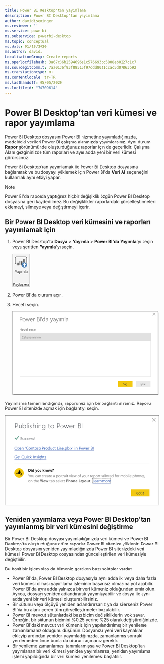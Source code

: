 ```yaml
---
title: Power BI Desktop'tan yayımlama
description: Power BI Desktop'tan yayımlama
author: davidiseminger
ms.reviewer: ''
ms.service: powerbi
ms.subservice: powerbi-desktop
ms.topic: conceptual
ms.date: 01/15/2020
ms.author: davidi
LocalizationGroup: Create reports
ms.openlocfilehash: 3a67c36b2594696e1c576693cc5808eb0227c1c7
ms.sourcegitcommit: 7aa0136f93f88516f97ddd8031ccac5d07863b92
ms.translationtype: HT
ms.contentlocale: tr-TR
ms.lasthandoff: 05/05/2020
ms.locfileid: "76709614"
---
```

# <a name="publish-datasets-and-reports-from-power-bi-desktop"></a>Power BI Desktop'tan veri kümesi ve rapor yayımlama
Power BI Desktop dosyasını Power BI hizmetine yayımladığınızda, modeldeki verileri Power BI çalışma alanınızda yayımlarsınız. Aynı durum **Rapor** görünümünde oluşturduğunuz raporlar için de geçerlidir. Çalışma Alanı gezgininizde tüm raporları ve aynı adda yeni bir veri kümesi görürsünüz.

Power BI Desktop'tan yayımlamak ile Power BI Desktop dosyasına bağlanmak ve bu dosyayı yüklemek için Power BI'da **Veri Al** seçeneğini kullanmak aynı etkiyi yapar.

> [!NOTE]
> Power BI'da raporda yaptığınız hiçbir değişiklik özgün Power BI Desktop dosyasına geri kaydedilmez. Bu değişiklikler raporlardaki görselleştirmeleri eklemeyi, silmeye veya değiştirmeyi içerir.
> 
> 

## <a name="to-publish-a-power-bi-desktop-dataset-and-reports"></a>Bir Power BI Desktop veri kümesini ve raporları yayımlamak için
1. Power BI Desktop'ta **Dosya** \> **Yayımla** \> **Power BI'da Yayımla**'yı seçin veya şeritten **Yayımla**'yı seçin.  

   ![Yayımla düğmesi](media/desktop-upload-desktop-files/pbid_publish_publishbutton.png)

2. Power BI'da oturum açın.
3. Hedefi seçin.

   ![Yayımlama hedefi seçme](media/desktop-upload-desktop-files/pbid_publish_select_destination.png)

Yayımlama tamamlandığında, raporunuz için bir bağlantı alırsınız. Raporu Power BI sitenizde açmak için bağlantıyı seçin.

![Yayımlama başarılı iletişim kutusu](media/desktop-upload-desktop-files/pbid_publish_success.png)

## <a name="republish-or-replace-a-dataset-published-from-power-bi-desktop"></a>Yeniden yayımlama veya Power BI Desktop'tan yayımlanmış bir veri kümesini değiştirme
Bir Power BI Desktop dosyası yayımladığınızda veri kümesi ve Power BI Desktop'ta oluşturduğunuz tüm raporlar Power BI sitenize yüklenir. Power BI Desktop dosyasını yeniden yayımladığınızda Power BI sitenizdeki veri kümesi, Power BI Desktop dosyasından güncelleştirilen veri kümesiyle değiştirilir.

Bu basit bir işlem olsa da bilmeniz gereken bazı noktalar vardır:

* Power BI'da, Power BI Desktop dosyasıyla aynı adda iki veya daha fazla veri kümesi olması yayımlama işleminin başarısız olmasına yol açabilir. Power BI'da aynı adda yalnızca bir veri kümeniz olduğundan emin olun. Ayrıca, dosyayı yeniden adlandırarak yayımlayabilir ve dosya ile aynı adda yeni bir veri kümesi oluşturabilirsiniz.
* Bir sütunu veya ölçüyü yeniden adlandırırsanız ya da silerseniz Power BI'da bu alanı içeren tüm görselleştirmeler bozulabilir. 
* Power BI mevcut sütunlardaki bazı biçim değişikliklerini yok sayar. Örneğin, bir sütunun biçimini %0,25 yerine %25 olarak değiştirdiğinizde.
* Power BI'daki mevcut veri kümeniz için yapılandırılmış bir yenileme zamanlamanız olduğunu düşünün. Dosyanıza yeni veri kaynakları ekleyip ardından yeniden yayımladığınızda, zamanlanmış sonraki yenilemeden önce bunlarda oturum açmanız gerekir.
* Bir yenileme zamanlaması tanımlanmışsa ve Power BI Desktop’tan yayımlanan bir veri kümesi yeniden yayımlanırsa, yeniden yayımlama işlemi yapıldığında bir veri kümesi yenilemesi başlatılır. 

